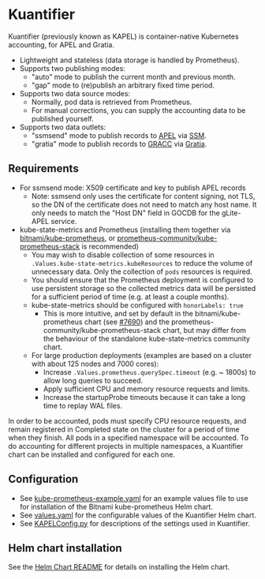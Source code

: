 # Kuantifier
Kuantifier (previously known as KAPEL) is container-native Kubernetes accounting, for APEL and Gratia.
- Lightweight and stateless (data storage is handled by Prometheus).
- Supports two publishing modes:
  - "auto" mode to publish the current month and previous month.
  - "gap" mode to (re)publish an arbitrary fixed time period.
- Supports two data source modes:
  - Normally, pod data is retrieved from Prometheus.
  - For manual corrections, you can supply the accounting data to be published yourself.
- Supports two data outlets:
  - "ssmsend" mode to publish records to [APEL](https://apel.github.io/) via [SSM](https://github.com/apel/ssm).
  - "gratia" mode to publish records to [GRACC](https://gracc.opensciencegrid.org/) via
    [Gratia](https://github.com/opensciencegrid/gratia-probe/).

## Requirements
- For ssmsend mode: X509 certificate and key to publish APEL records
  - Note: ssmsend only uses the certificate for content signing, not TLS, so the DN of the certificate does not need to match any host name.
    It only needs to match the "Host DN" field in GOCDB for the gLite-APEL service.
- kube-state-metrics and Prometheus (installing them together via [bitnami/kube-prometheus](https://artifacthub.io/packages/helm/bitnami/kube-prometheus), or [prometheus-community/kube-prometheus-stack](https://artifacthub.io/packages/helm/prometheus-community/kube-prometheus-stack) is recommended)
  - You may wish to disable collection of some resources in `.Values.kube-state-metrics.kubeResources` to reduce the volume of unnecessary data.
    Only the collection of `pods` resources is required.
  - You should ensure that the Prometheus deployment is configured to use persistent storage so the collected metrics data will be
    persisted for a sufficient period of time (e.g. at least a couple months).
  - kube-state-metrics should be configured with `honorLabels: true`
    - This is more intuitive, and set by default in the bitnami/kube-prometheus chart (see [#7690](https://github.com/bitnami/charts/issues/7690)) and the prometheus-community/kube-prometheus-stack chart, but may differ from the behaviour of the standalone kube-state-metrics community chart.
  - For large production deployments (examples are based on a cluster with about 125 nodes and 7000 cores):
    - Increase `.Values.prometheus.querySpec.timeout` (e.g. ~ 1800s) to allow long queries to succeed.
    - Apply sufficient CPU and memory resource requests and limits.
    - Increase the startupProbe timeouts because it can take a long time to replay WAL files.

In order to be accounted, pods must specify CPU resource requests, and remain registered in Completed state on the cluster for a period of time when they finish.
All pods in a specified namespace will be accounted.
To do accounting for different projects in multiple namespaces, a Kuantifier chart can be installed and configured for each one.

## Configuration
- See [kube-prometheus-example.yaml](docs/kube-prometheus-example.yaml) for an example values file to use for installation of the Bitnami kube-prometheus Helm chart.
- See [values.yaml](chart/values.yaml) for the configurable values of the Kuantifier Helm chart.
- See [KAPELConfig.py](python/KAPELConfig.py) for descriptions of the settings used in Kuantifier.

## Helm chart installation

See the [Helm Chart README](chart/README.md) for details on installing the Helm chart.
